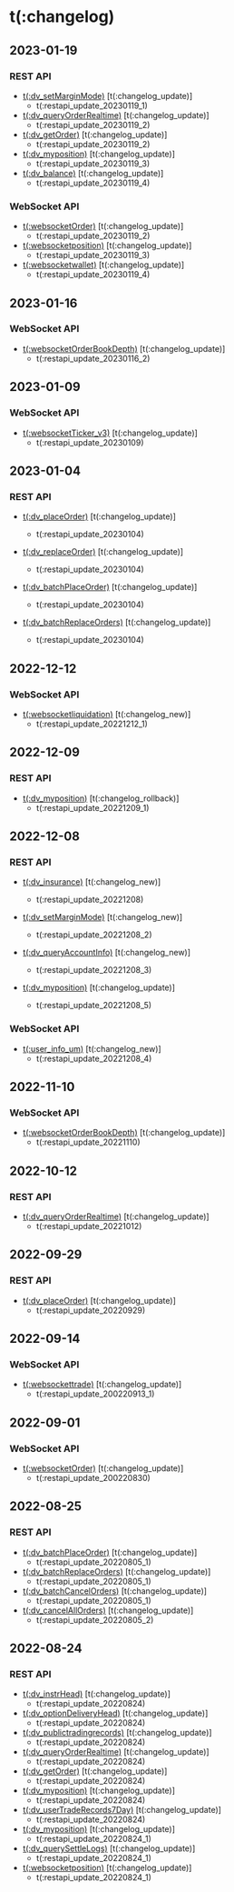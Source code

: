 # t(:changelog)

## 2023-01-19
### REST API 
- [t(:dv_setMarginMode)](#t-dv_setmarginmode) [t(:changelog_update)]
  - t(:restapi_update_20230119_1)
- [t(:dv_queryOrderRealtime)](#t-dv_queryorderrealtime) [t(:changelog_update)]
  - t(:restapi_update_20230119_2)
- [t(:dv_getOrder)](#t-dv_getorder) [t(:changelog_update)]
  - t(:restapi_update_20230119_2)
- [t(:dv_myposition)](#t-dv_myposition) [t(:changelog_update)]
  - t(:restapi_update_20230119_3)
- [t(:dv_balance)](#t-dv_balance) [t(:changelog_update)]
  - t(:restapi_update_20230119_4)

### WebSocket API
- [t(:websocketOrder)](#t-websocketorder) [t(:changelog_update)]
  - t(:restapi_update_20230119_2)
- [t(:websocketposition)](#t-websocketposition) [t(:changelog_update)]
  - t(:restapi_update_20230119_3)
- [t(:websocketwallet)](#t-websocketwallet) [t(:changelog_update)]
  - t(:restapi_update_20230119_4)

## 2023-01-16
### WebSocket API
- [t(:websocketOrderBookDepth)](#t-websocketorderbookdepth) [t(:changelog_update)]
  - t(:restapi_update_20230116_2)

## 2023-01-09
### WebSocket API
- [t(:websocketTicker_v3)](#t-websocketticker_v3) [t(:changelog_update)]
  - t(:restapi_update_20230109)

## 2023-01-04
### REST API
- [t(:dv_placeOrder)](#t-dv_placeorder) [t(:changelog_update)]
  - t(:restapi_update_20230104)

- [t(:dv_replaceOrder)](#t-dv_replaceorder) [t(:changelog_update)]
  - t(:restapi_update_20230104)

- [t(:dv_batchPlaceOrder)](#t-dv_batchplaceorder) [t(:changelog_update)]
  - t(:restapi_update_20230104)

- [t(:dv_batchReplaceOrders)](#t-dv_batchreplaceorders) [t(:changelog_update)]
  - t(:restapi_update_20230104)

## 2022-12-12
### WebSocket API
- [t(:websocketliquidation)](#t-websocketliquidation) [t(:changelog_new)]
  - t(:restapi_update_20221212_1)

## 2022-12-09
### REST API
- [t(:dv_myposition)](#t-dv_myposition) [t(:changelog_rollback)]
  - t(:restapi_update_20221209_1)

## 2022-12-08
### REST API
- [t(:dv_insurance)](#t-dv_insurance) [t(:changelog_new)]
  - t(:restapi_update_20221208)
  
- [t(:dv_setMarginMode)](#t-dv_setmarginmode) [t(:changelog_new)]
  - t(:restapi_update_20221208_2)
  
- [t(:dv_queryAccountInfo)](#t-dv_queryaccountinfo) [t(:changelog_new)]
  - t(:restapi_update_20221208_3)

- [t(:dv_myposition)](#t-dv_myposition) [t(:changelog_update)]
  - t(:restapi_update_20221208_5)

### WebSocket API
- [t(:user_info_um)](#t-user_info_um) [t(:changelog_new)]
  - t(:restapi_update_20221208_4)

## 2022-11-10
### WebSocket API
- [t(:websocketOrderBookDepth)](#t-websocketorderbookdepth) [t(:changelog_update)]
  - t(:restapi_update_20221110)
  
## 2022-10-12
### REST API
- [t(:dv_queryOrderRealtime)](#t-dv_queryorderrealtime) [t(:changelog_update)]
  - t(:restapi_update_20221012)

## 2022-09-29
### REST API
- [t(:dv_placeOrder)](#t-dv_placeorder) [t(:changelog_update)]
  - t(:restapi_update_20220929)

## 2022-09-14
### WebSocket API
- [t(:websockettrade)](#t-websockettrade) [t(:changelog_update)]
  - t(:restapi_update_200220913_1)

## 2022-09-01
### WebSocket API
- [t(:websocketOrder)](#t-websocketorder) [t(:changelog_update)]
  - t(:restapi_update_200220830)

## 2022-08-25
### REST API
- [t(:dv_batchPlaceOrder)](#t-dv_batchplaceorder) [t(:changelog_update)]
  - t(:restapi_update_20220805_1)
- [t(:dv_batchReplaceOrders)](#t-dv_batchreplaceorders) [t(:changelog_update)]
  - t(:restapi_update_20220805_1)
- [t(:dv_batchCancelOrders)](#t-dv_batchcancelorders) [t(:changelog_update)]
  - t(:restapi_update_20220805_1)
- [t(:dv_cancelAllOrders)](#t-dv_cancelallorders) [t(:changelog_update)]
  - t(:restapi_update_20220805_2)

## 2022-08-24
### REST API
- [t(:dv_instrHead)](#t-dv_instrhead) [t(:changelog_update)]
  - t(:restapi_update_20220824)
- [t(:dv_optionDeliveryHead)](#t-dv_optiondeliveryhead) [t(:changelog_update)]
  - t(:restapi_update_20220824)
- [t(:dv_publictradingrecords)](#t-dv_publictradingrecords) [t(:changelog_update)]
  - t(:restapi_update_20220824)
- [t(:dv_queryOrderRealtime)](#t-dv_queryorderrealtime) [t(:changelog_update)]
  - t(:restapi_update_20220824)
- [t(:dv_getOrder)](#t-dv_getorder) [t(:changelog_update)]
  - t(:restapi_update_20220824)
- [t(:dv_myposition)](#t-dv_myposition) [t(:changelog_update)]
  - t(:restapi_update_20220824)
- [t(:dv_userTradeRecords7Day)](#t-dv_usertraderecords7day) [t(:changelog_update)]
  - t(:restapi_update_20220824)
- [t(:dv_myposition)](#t-dv_myposition) [t(:changelog_update)]
  - t(:restapi_update_20220824_1)
- [t(:dv_querySettleLogs)](#t-dv_querysettlelogs) [t(:changelog_update)]
  - t(:restapi_update_20220824_1)
- [t(:websocketposition)](#t-websocketposition) [t(:changelog_update)]
  - t(:restapi_update_20220824_1)
